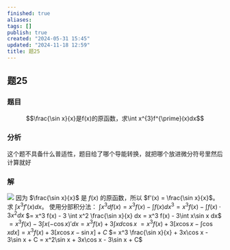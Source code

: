```yaml
---
finished: true
aliases: 
tags: []
publish: true
created: "2024-05-31 15:45"
updated: "2024-11-18 12:59"
title: 题25
---
```

## 题25
### 题目
$$\frac{\sin x}{x}是f(x)的原函数，求\int x^{3}f^{\prime}(x)dx$$
### 分析
这个题不具备什么普适性，题目给了哪个导能转换，就把哪个放进微分符号里然后计算就好
### 解 
![](https://img.hwenyi.live/202402291701404.webp)
因为 $\frac{\sin x}{x}$ 是 $f(x)$ 的原函数，所以 $f'(x) = \frac{\sin x}{x}$。
求 $\int x^3 f'(x) dx$。
使用分部积分法：
$\int x^3 df(x) = x^3 f(x) - \int f(x) dx^3 = x^3 f(x) - \int f(x) \cdot 3x^2 dx$
$= x^3 f(x) - 3 \int x^2 \frac{\sin x}{x} dx = x^3 f(x) - 3\int x\sin x dx$
$= x^3 f(x) - 3 \int x (-\cos x)' dx = x^3 f(x) + 3\int x d\cos x$
$= x^3 f(x) + 3[x\cos x - \int \cos x dx] = x^3 f(x) + 3[x\cos x - \sin x] + C$
$= x^3 \frac{\sin x}{x} + 3x\cos x - 3\sin x + C = x^2\sin x + 3x\cos x - 3\sin x + C$

